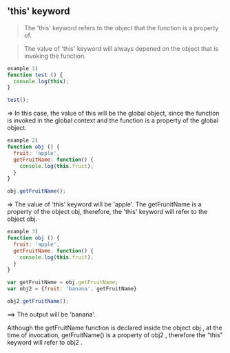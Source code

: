 ## 'this' keyword

> The 'this' keyword refers to the object that the function is a property of.

> The value of 'this' keyword will always depened on the object that is invoking the function.

````javascript
example 1)
function test () {
  console.log(this);
}

test();
````
=> In this case, the value of this will be the global object, since the function is invoked in the global context and the function is a property of the global object.

````javascript
example 2)
function obj () {
  fruit: 'apple',
  getFruitName: function() {
    console.log(this.fruit);
  }
}

obj.getFruitName();
````
=> The value of 'this' keyword will be 'apple'. The getFrunitName is a property of the object obj, therefore, the 'this' keyword will refer to the object obj.

````javascript
example 3)
function obj () {
  fruit: 'apple',
  getFruitName: function() {
    console.log(this.fruit);
  }
}

var getFruitName = obj.getFruitName;
var obj2 = {fruit: 'banana', getFruitName}

obj2.getFruitName();
````
==> The output will be 'banana'.

Although the getFruitName function is declared inside the object obj , at the time of invocation, getFruitName() is a property of obj2 , therefore the “this” keyword will refer to obj2 .


